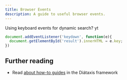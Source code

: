 ```yaml
---
title: Browser Events
description: A guide to useful browser events.
---
```


Using keyboard events for dynamic search? yt

```ts
document.addEventListener('keydown', function(e){
  document.getElementById('result').innerHTML = e.key;
})
```

## Further reading

- Read [about how-to guides](https://diataxis.fr/how-to-guides/) in the Diátaxis framework
